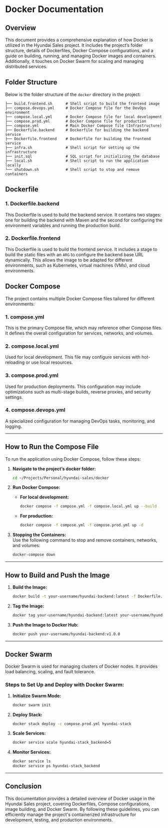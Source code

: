 # Docker Documentation

## Overview  
This document provides a comprehensive explanation of how Docker is utilized in the Hyundai Sales project. It includes the project’s folder structure, details of Dockerfiles, Docker Compose configurations, and a guide on building, running, and managing Docker images and containers. Additionally, it touches on Docker Swarm for scaling and managing distributed services.

## Folder Structure  
Below is the folder structure of the `docker` directory in the project:  

```
├── build.frontend.sh      # Shell script to build the frontend image
├── compose.devops.yml     # Docker Compose file for the DevOps environment
├── compose.local.yml      # Docker Compose file for local development
├── compose.prod.yml       # Docker Compose file for production
├── compose.yml            # Main Docker Compose file (Infrastructure)
├── Dockerfile.backend     # Dockerfile for building the backend service
├── Dockerfile.frontend    # Dockerfile for building the frontend service
├── infra.sh               # Shell script for setting up the infrastructure
├── init.sql               # SQL script for initializing the database
├── local.sh               # Shell script to run the application locally
└── shutdown.sh            # Shell script to stop and remove containers
```

## Dockerfile

### 1. **Dockerfile.backend**  
This Dockerfile is used to build the backend service. It contains two stages: one for building the backend with Maven and the second for configuring the environment variables and running the production build.

### 2. **Dockerfile.frontend**  
This Dockerfile is used to build the frontend service. It includes a stage to build the static files with an `ARG` to configure the backend base URL dynamically. This allows the image to be adapted for different environments, such as Kubernetes, virtual machines (VMs), and cloud environments.

## Docker Compose

The project contains multiple Docker Compose files tailored for different environments:  

### 1. **compose.yml**  
This is the primary Compose file, which may reference other Compose files. It defines the overall configuration for services, networks, and volumes.

### 2. **compose.local.yml**  
Used for local development. This file may configure services with hot-reloading or use local resources.  

### 3. **compose.prod.yml**  
Used for production deployments. This configuration may include optimizations such as multi-stage builds, reverse proxies, and security settings.

### 4. **compose.devops.yml**  
A specialized configuration for managing DevOps tasks, monitoring, and logging.

---

## How to Run the Compose File  
To run the application using Docker Compose, follow these steps:  

1. **Navigate to the project’s docker folder:**  
   ```bash
   cd ~/Projects/Personal/hyundai-sales/docker
   ```  

2. **Run Docker Compose:**  
   - **For local development:**  
     ```bash
     docker compose -f compose.yml -f compose.local.yml up --build
     ```  

   - **For production:**  
     ```bash
     docker compose -f compose.yml -f compose.prod.yml up -d
     ```  

3. **Stopping the Containers:**  
   Use the following command to stop and remove containers, networks, and volumes:  
   ```bash
   docker-compose down
   ```  

---

## How to Build and Push the Image  

1. **Build the Image:**  
   ```bash
   docker build -t your-username/hyundai-backend:latest -f Dockerfile.backend .
   ```  

2. **Tag the Image:**  
   ```bash
   docker tag your-username/hyundai-backend:latest your-username/hyundai-backend:v1.0.0
   ```  

3. **Push the Image to Docker Hub:**  
   ```bash
   docker push your-username/hyundai-backend:v1.0.0
   ```  

---

## Docker Swarm  

Docker Swarm is used for managing clusters of Docker nodes. It provides load balancing, scaling, and fault tolerance.  

### Steps to Set Up and Deploy with Docker Swarm:  

1. **Initialize Swarm Mode:**  
   ```bash
   docker swarm init
   ```  

2. **Deploy Stack:**  
   ```bash
   docker stack deploy -c compose.prod.yml hyundai-stack
   ```  

3. **Scale Services:**  
   ```bash
   docker service scale hyundai-stack_backend=5
   ```  

4. **Monitor Services:**  
   ```bash
   docker service ls
   docker service ps hyundai-stack_backend
   ```  

---

## Conclusion  

This documentation provides a detailed overview of Docker usage in the Hyundai Sales project, covering Dockerfiles, Compose configurations, image building, and Docker Swarm. By following these guidelines, you can efficiently manage the project's containerized infrastructure for development, testing, and production environments.

